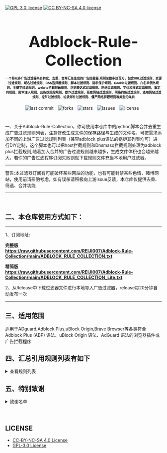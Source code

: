 [![GPL 3.0 license](https://img.shields.io/badge/License-GPL%20v3-blue.svg)](https://github.com/REIJI007/Adblock-Rule-Collection/blob/main/LICENSE-GPL3.0)
[![CC BY-NC-SA 4.0 license](https://img.shields.io/badge/License-CC%20BY--NC--SA%204.0-lightgrey.svg)](https://github.com/REIJI007/Adblock-Rule-Collection/blob/main/LICENSE-CC%20BY-NC-SA%204.0)
<!-- 居中的大标题 -->
<h1 align="center" style="font-size: 50px; margin-bottom: 20px;">Adblock-Rule-Collection</h1>

<!-- 居中的副标题 -->
<h2 align="center" style="font-size: 10px; margin-bottom: 20px;">一个将众多广告过滤器条目转化、去重、合并汇总生成的广告拦截器,规则总数多达百万，包含URL过滤规则、资源过滤规则、域名过滤规则、CSS选择器规则、脚本过滤规则、隐私保护规则、Cookie过滤规则、白名单例外规则、关键字过滤规则、webrtc拦截屏蔽规则、正则表达式过滤规则、网络过滤规则、字体和样式过滤规则、重定向规则、脚本注入规则、反指纹跟踪规则、欺诈过滤规则、恶意网站过滤规则、网络钓鱼过滤规则、滥用网站过滤规则、挖矿过滤规则、垃圾邮件过滤规则、僵尸网络屏蔽规则等类型的条目</h2>

<!-- 徽章（根据需要调整） -->
<p align="center" style="margin-bottom: 40px;">
    <img src="https://img.shields.io/badge/last%20commit-today-brightgreen" alt="last commit" style="margin-right: 10px;">
    <img src="https://img.shields.io/github/forks/REIJI007/Adblock-Rule-Collection" alt="forks" style="margin-right: 10px;">
    <img src="https://img.shields.io/github/stars/REIJI007/Adblock-Rule-Collection" alt="stars" style="margin-right: 10px;">
    <img src="https://img.shields.io/github/issues/REIJI007/Adblock-Rule-Collection" alt="issues" style="margin-right: 10px;">
    <img src="https://img.shields.io/github/license/REIJI007/Adblock-Rule-Collection" alt="license" style="margin-right: 10px;">
</p>


 一、关于Adblock-Rule-Collection，你可使用本仓库中的python脚本合并去重生成广告过滤规则列表，注意修改生成文件的保存路径与生成的文件名，可按需求添加不同的上游广告过滤规则列表（兼容adblock plus语法的锅炉其列表均可）进行DIY定制，这个脚本也可以把host拦截规则和Dnsmasq拦截规则处理为adblock plus拦截规则,随着加入合并的广告过滤规则越来越多，生成文件体积也会越来越大，若你的广告过滤程序订阅失败则就下载规则文件充当本地用户过滤器。

<hr>

 警告:本过滤器订阅有可能破坏某些网站的功能，也有可能封禁某些色情、赌博网站，使用前请斟酌考虑，如有误杀请积极向上游issue反馈，本仓库仅提供去重、筛选、合并功能

<hr>
<br>

## 二、本仓库使用方式如下：

<hr> 
1、订阅地址: 

**完整版** <br>
**https://raw.githubusercontent.com/REIJI007/Adblock-Rule-Collection/main/ADBLOCK_RULE_COLLECTION.txt** <br>

**精简版** <br>
**https://raw.githubusercontent.com/REIJI007/Adblock-Rule-Collection/main/ADBLOCK_RULE_COLLECTION_Lite.txt** <br>

2、从Release中下载过滤器文件进行本地导入广告过滤器，release每20分钟自动发布一次
<hr>


## 三、适用范围
适用于ADguard,Adblock Plus,uBlock Origin,Brave Browser等各类符合Adblock Plus (ABP) 语法、uBlock Origin 语法、AdGuard 语法的浏览器插件或广告拦截程序
<br>


## 四、汇总引用规则列表有如下
<details>
  <summary>查看规则列表</summary>

1. [Anti-ad for AdGuard](https://anti-ad.net/adguard.txt)  
2. [Anti-ad EasyList](https://anti-ad.net/easylist.txt)  
3. [OISD Big List](https://big.oisd.nl)  
4. [EasyList](https://easylist.to/easylist/easylist.txt)  
5. [EasyList AdServers](https://raw.githubusercontent.com/easylist/easylist/master/easylist/easylist_adservers.txt)  
6. [EasyList ThirdParty Servers](https://raw.githubusercontent.com/easylist/easylist/master/easylist/easylist_thirdparty.txt)  
7. [EasyList AdServers Popup](https://raw.githubusercontent.com/easylist/easylist/master/easylist/easylist_adservers_popup.txt)  
8. [EasyList ThirdParty Popup](https://raw.githubusercontent.com/easylist/easylist/master/easylist/easylist_thirdparty_popup.txt)  
9. [EasyList AllowList](https://raw.githubusercontent.com/easylist/easylist/master/easylist/easylist_allowlist.txt)  
10. [EasyList AllowList Dimensions](https://raw.githubusercontent.com/easylist/easylist/master/easylist/easylist_allowlist_dimensions.txt)  
11. [EasyList AllowList General Hide](https://raw.githubusercontent.com/easylist/easylist/master/easylist/easylist_allowlist_general_hide.txt)  
12. [EasyList AllowList Popup](https://raw.githubusercontent.com/easylist/easylist/master/easylist/easylist_allowlist_popup.txt)  
13. [EasyList General Block](https://raw.githubusercontent.com/easylist/easylist/master/easylist/easylist_general_block.txt)  
14. [EasyList General Block Popup](https://raw.githubusercontent.com/easylist/easylist/master/easylist/easylist_general_block_popup.txt)  
15. [EasyList General Hide](https://raw.githubusercontent.com/easylist/easylist/master/easylist/easylist_general_hide.txt)  
16. [EasyPrivacy](https://easylist.to/easylist/easyprivacy.txt)  
17. [EasyPrivacy AllowList](https://raw.githubusercontent.com/easylist/easylist/master/easyprivacy/easyprivacy_allowlist.txt)  
18. [EasyPrivacy AllowList International](https://raw.githubusercontent.com/easylist/easylist/master/easyprivacy/easyprivacy_allowlist_international.txt)  
19. [EasyPrivacy General](https://raw.githubusercontent.com/easylist/easylist/master/easyprivacy/easyprivacy_general.txt)  
20. [EasyPrivacy General EmailTrackers](https://raw.githubusercontent.com/easylist/easylist/master/easyprivacy/easyprivacy_general_emailtrackers.txt)  
21. [EasyPrivacy Third-Party](https://raw.githubusercontent.com/easylist/easylist/master/easyprivacy/easyprivacy_thirdparty.txt)  
22. [EasyPrivacy Third-Party International](https://raw.githubusercontent.com/easylist/easylist/master/easyprivacy/easyprivacy_thirdparty_international.txt)  
23. [EasyPrivacy TrackingServers](https://raw.githubusercontent.com/easylist/easylist/master/easyprivacy/easyprivacy_trackingservers.txt)  
24. [EasyPrivacy TrackingServers ThirdParty](https://raw.githubusercontent.com/easylist/easylist/master/easyprivacy/easyprivacy_trackingservers_thirdparty.txt)  
25. [EasyPrivacy TrackingServers Admiral](https://raw.githubusercontent.com/easylist/easylist/master/easyprivacy/easyprivacy_trackingservers_admiral.txt)  
26. [EasyPrivacy TrackingServers General](https://raw.githubusercontent.com/easylist/easylist/master/easyprivacy/easyprivacy_trackingservers_general.txt)  
27. [EasyPrivacy TrackingServers Mining](https://raw.githubusercontent.com/easylist/easylist/master/easyprivacy/easyprivacy_trackingservers_mining.txt)  
28. [EasyPrivacy TrackingServers Notifications](https://raw.githubusercontent.com/easylist/easylist/master/easyprivacy/easyprivacy_trackingservers_notifications.txt)  
29. [EasyList Cookie List](https://secure.fanboy.co.nz/fanboy-cookiemonster.txt)  
30. [EasyList Cookie AllowList](https://raw.githubusercontent.com/easylist/easylist/master/easylist_cookie/easylist_cookie_allowlist.txt)  
31. [EasyList Cookie AllowList General Hide](https://raw.githubusercontent.com/easylist/easylist/master/easylist_cookie/easylist_cookie_allowlist_general_hide.txt)  
32. [EasyList Cookie General Block](https://raw.githubusercontent.com/easylist/easylist/master/easylist_cookie/easylist_cookie_general_block.txt)  
33. [EasyList Cookie General Hide](https://raw.githubusercontent.com/easylist/easylist/master/easylist_cookie/easylist_cookie_general_hide.txt)  
34. [EasyList Cookie ThirdParty](https://raw.githubusercontent.com/easylist/easylist/master/easylist_cookie/easylist_cookie_thirdparty.txt)  
35. [EasyList China](https://raw.githubusercontent.com/easylist/easylistchina/master/easylistchina.txt)  
36. [Adblock Warning Removal List](https://easylist-downloads.adblockplus.org/antiadblockfilters.txt)  
37. [Fanboy's Annoyance List](https://secure.fanboy.co.nz/fanboy-annoyance.txt)  
38. [Fanboy's Social Blocking List](https://easylist.to/easylist/fanboy-social.txt)  
39. [Fanboy's Anti-thirdparty Fonts](https://www.fanboy.co.nz/fanboy-antifonts.txt)  
40. [Fanboy's Notifications Blocking List](https://raw.githubusercontent.com/DandelionSprout/adfilt/master/Other%20domains%20versions/FanboyNotifications-LoadableInUBO.txt)  
41. [CJX's Annoyance List](https://raw.githubusercontent.com/cjx82630/cjxlist/master/cjx-annoyance.txt)  
42. [CJX's EasyList Lite](https://raw.githubusercontent.com/cjx82630/cjxlist/master/cjxlist.txt)  
43. [CJX's uBlock List](https://raw.githubusercontent.com/cjx82630/cjxlist/master/cjx-ublock.txt)  
44. [Uniartrisan's Adblock List Plus](https://raw.githubusercontent.com/uniartisan/adblock_list/master/adblock_plus.txt)  
45. [Uniartrisan's Privacy List](https://raw.githubusercontent.com/uniartisan/adblock_list/master/adblock_privacy.txt)  
46. [AdRules AdBlock List Plus](https://raw.githubusercontent.com/Cats-Team/AdRules/main/adblock_plus.txt)  
47. [AdRules DNS List](https://raw.githubusercontent.com/Cats-Team/AdRules/main/dns.txt)  
48. [AdBlock DNS](https://raw.githubusercontent.com/217heidai/adblockfilters/main/rules/adblockdns.txt)  
49. [AdBlock Filter](https://raw.githubusercontent.com/217heidai/adblockfilters/main/rules/adblockfilters.txt)  
50. [GOODBYEADS](https://raw.githubusercontent.com/8680/GOODBYEADS/master/data/rules/adblock.txt)
51. [GOODBYEADS-DNS](https://raw.githubusercontent.com/8680/GOODBYEADS/master/data/rules/dns.txt)  
52. [GOODBYEADS-allow](https://raw.githubusercontent.com/8680/GOODBYEADS/master/data/rules/allow.txt)  
53. [AWAvenue-Ads-Rule](https://raw.githubusercontent.com/TG-Twilight/AWAvenue-Ads-Rule/main/AWAvenue-Ads-Rule.txt)  
54. [uBlock filters](https://raw.githubusercontent.com/uBlockOrigin/uAssets/master/filters/filters.txt)  
55. [uBlock privacy filter](https://raw.githubusercontent.com/uBlockOrigin/uAssets/master/filters/privacy.txt)  
56. [uBlock mobile filter](https://raw.githubusercontent.com/uBlockOrigin/uAssets/master/filters/filters-mobile.txt)  
57. [uBlock Badware risks filter](https://raw.githubusercontent.com/uBlockOrigin/uAssets/master/filters/badware.txt)  
58. [uBlock Annoyances-Cookies filter](https://raw.githubusercontent.com/uBlockOrigin/uAssets/master/filters/annoyances-cookies.txt)  
59. [uBlock Annoyances-others filter](https://raw.githubusercontent.com/uBlockOrigin/uAssets/master/filters/annoyances-others.txt)  
60. [uBlock Resource abuse filters](https://raw.githubusercontent.com/uBlockOrigin/uAssets/master/filters/resource-abuse.txt)  
61. [uBlock Unbreak filter](https://raw.githubusercontent.com/uBlockOrigin/uAssets/master/filters/unbreak.txt)  
62. [ADguard Base filter](https://raw.githubusercontent.com/AdguardTeam/FiltersRegistry/refs/heads/master/filters/filter_2_Base/filter.txt)  
63. [ADguard Spyware filter](https://raw.githubusercontent.com/AdguardTeam/FiltersRegistry/refs/heads/master/filters/filter_3_Spyware/filter.txt)  
64. [ADguard Social filter](https://raw.githubusercontent.com/AdguardTeam/FiltersRegistry/refs/heads/master/filters/filter_4_Social/filter.txt)  
65. [ADguard Mobile filter](https://raw.githubusercontent.com/AdguardTeam/FiltersRegistry/refs/heads/master/filters/filter_11_Mobile/filter.txt)  
66. [ADguard Annoyances filter](https://raw.githubusercontent.com/AdguardTeam/FiltersRegistry/refs/heads/master/filters/filter_14_Annoyances/filter.txt)  
67. [ADguard DnsFilter](https://raw.githubusercontent.com/AdguardTeam/FiltersRegistry/refs/heads/master/filters/filter_15_DnsFilter/filter.txt)  
68. [ADguard TrackParam filter](https://raw.githubusercontent.com/AdguardTeam/FiltersRegistry/refs/heads/master/filters/filter_17_TrackParam/filter.txt)  
69. [ADguard Annoyances_Cookies filter](https://raw.githubusercontent.com/AdguardTeam/FiltersRegistry/refs/heads/master/filters/filter_18_Annoyances_Cookies/filter.txt)  
70. [ADguard Annoyances_Popups filter](https://raw.githubusercontent.com/AdguardTeam/FiltersRegistry/refs/heads/master/filters/filter_19_Annoyances_Popups/filter.txt)  
71. [ADguard Annoyances_MobileApp filter](https://raw.githubusercontent.com/AdguardTeam/FiltersRegistry/refs/heads/master/filters/filter_20_Annoyances_MobileApp/filter.txt)  
72. [ADguard Annoyances_Other filter](https://raw.githubusercontent.com/AdguardTeam/FiltersRegistry/refs/heads/master/filters/filter_21_Annoyances_Other/filter.txt)  
73. [ADguard Annoyances_Widgets filter](https://raw.githubusercontent.com/AdguardTeam/FiltersRegistry/refs/heads/master/filters/filter_22_Annoyances_Widgets/filter.txt)  
74. [ADguard Chinese filter](https://raw.githubusercontent.com/AdguardTeam/FiltersRegistry/refs/heads/master/filters/filter_224_Chinese/filter.txt)  
75. [ADguard ThirdParty EasyList](https://raw.githubusercontent.com/AdguardTeam/FiltersRegistry/refs/heads/master/filters/ThirdParty/filter_101_EasyList/filter.txt)  
76. [ADguard ThirdParty EasyListChina](https://raw.githubusercontent.com/AdguardTeam/FiltersRegistry/refs/heads/master/filters/ThirdParty/filter_104_EasyListChina/filter.txt)  
77. [ADguard ThirdParty EasyPrivacy](https://raw.githubusercontent.com/AdguardTeam/FiltersRegistry/refs/heads/master/filters/ThirdParty/filter_118_EasyPrivacy/filter.txt)  
78. [ADguard ThirdParty Fanboy's Annoyance List](https://raw.githubusercontent.com/AdguardTeam/FiltersRegistry/refs/heads/master/filters/ThirdParty/filter_122_FanboysAnnoyances/filter.txt)  
79. [ADguard ThirdParty Fanboy's Social Blocking List](https://raw.githubusercontent.com/AdguardTeam/FiltersRegistry/refs/heads/master/filters/ThirdParty/filter_123_FanboysSocialBlockingList/filter.txt)  
80. [ADguard ThirdParty Web Annoyances Ultralist](https://raw.githubusercontent.com/AdguardTeam/FiltersRegistry/refs/heads/master/filters/ThirdParty/filter_201_WebAnnoyancesUltralist/filter.txt)  
81. [ADguard ThirdParty Peter Lowe's List](https://raw.githubusercontent.com/AdguardTeam/FiltersRegistry/refs/heads/master/filters/ThirdParty/filter_204_PeterLowesList/filter.txt)  
82. [ADguard ThirdParty Adblock Warning Removal List](https://raw.githubusercontent.com/AdguardTeam/FiltersRegistry/refs/heads/master/filters/ThirdParty/filter_207_AdblockWarningRemovalList/filter.txt)  
83. [ADguard ThirdParty Online Malicious URL Blocklist](https://raw.githubusercontent.com/AdguardTeam/FiltersRegistry/refs/heads/master/filters/ThirdParty/filter_208_Online_Malicious_URL_Blocklist/filter.txt)  
84. [ADguard ThirdParty ADgk Mobile China list](https://raw.githubusercontent.com/AdguardTeam/FiltersRegistry/refs/heads/master/filters/ThirdParty/filter_209_ADgkMobileChinalist/filter.txt)  
85. [ADguard ThirdParty Spam404](https://raw.githubusercontent.com/AdguardTeam/FiltersRegistry/refs/heads/master/filters/ThirdParty/filter_210_Spam404/filter.txt)  
86. [ADguard ThirdParty Anti-Adblock Killer](https://raw.githubusercontent.com/AdguardTeam/FiltersRegistry/refs/heads/master/filters/ThirdParty/filter_211_AntiAdblockKillerReek/filter.txt)  
87. [ADguard ThirdParty China List And EasyList](https://raw.githubusercontent.com/AdguardTeam/FiltersRegistry/refs/heads/master/filters/ThirdParty/filter_219_ChinaListAndEasyList/filter.tx)  
88. [ADguard ThirdParty CJX's Annoyance List](https://raw.githubusercontent.com/AdguardTeam/FiltersRegistry/refs/heads/master/filters/ThirdParty/filter_220_CJXsAnnoyanceList/filter.txt)  
89. [ADguard ThirdParty xinggsf](https://raw.githubusercontent.com/AdguardTeam/FiltersRegistry/refs/heads/master/filters/ThirdParty/filter_228_xinggsf/filter.txt)  
90. [ADguard ThirdParty I Don't Care About Cookies](https://raw.githubusercontent.com/AdguardTeam/FiltersRegistry/refs/heads/master/filters/ThirdParty/filter_229_IdontCareAboutCookies/filter.txt)  
91. [ADguard ThirdParty Fanboy Antifonts](https://raw.githubusercontent.com/AdguardTeam/FiltersRegistry/refs/heads/master/filters/ThirdParty/filter_239_FanboyAntifonts/filter.txt)  
92. [ADguard ThirdParty BarbBlock](https://raw.githubusercontent.com/AdguardTeam/FiltersRegistry/refs/heads/master/filters/ThirdParty/filter_240_BarbBlock/filter.txt)  
93. [ADguard ThirdParty Fanboy Cookiemonster](https://raw.githubusercontent.com/AdguardTeam/FiltersRegistry/refs/heads/master/filters/ThirdParty/filter_241_FanboyCookiemonster/filter.txt)  
94. [ADguard ThirdParty NoCoin](https://raw.githubusercontent.com/AdguardTeam/FiltersRegistry/refs/heads/master/filters/ThirdParty/filter_242_NoCoin/filter.txt)  
95. [ADguard ThirdParty Dandelion Sprout Annoyances](https://raw.githubusercontent.com/AdguardTeam/FiltersRegistry/refs/heads/master/filters/ThirdParty/filter_250_DandelionSproutAnnoyances/filter.txt)  
96. [ADguard ThirdParty Legitimate URL Shortener](https://raw.githubusercontent.com/AdguardTeam/FiltersRegistry/refs/heads/master/filters/ThirdParty/filter_251_LegitimateURLShortener/filter.txt)  
97. [ADguard ThirdParty Phishing URL Blocklist](https://raw.githubusercontent.com/AdguardTeam/FiltersRegistry/refs/heads/master/filters/ThirdParty/filter_255_Phishing_URL_Blocklist/filter.txt)  
98. [ADguard ThirdParty Scam Blocklist](https://raw.githubusercontent.com/AdguardTeam/FiltersRegistry/refs/heads/master/filters/ThirdParty/filter_256_Scam_Blocklist/filter.txt)  
99. [ADguard ThirdParty uBlock Origin Badware risks](https://raw.githubusercontent.com/AdguardTeam/FiltersRegistry/refs/heads/master/filters/ThirdParty/filter_257_uBlock_Origin_Badware_risks/filter.txt)  
100. [AdGuard Base filter?first-party servers](https://raw.githubusercontent.com/AdguardTeam/AdguardFilters/master/BaseFilter/sections/adservers_firstparty.txt)
101. [AdGuard Base filter?foreign servers](https://raw.githubusercontent.com/AdguardTeam/AdguardFilters/master/BaseFilter/sections/foreign.txt)  
102. [AdGuard Base filter cryptominers](https://raw.githubusercontent.com/AdguardTeam/AdguardFilters/master/BaseFilter/sections/cryptominers.txt)  
103. [AdGuard Base filter-adservers](https://raw.githubusercontent.com/AdguardTeam/AdguardFilters/master/BaseFilter/sections/adservers.txt)  
104. [AdGuard Base filter-adservers_firstparty](https://raw.githubusercontent.com/AdguardTeam/AdguardFilters/master/BaseFilter/sections/adservers_firstparty.txt)  
105. [AdGuard Base filter-allowlist](https://raw.githubusercontent.com/AdguardTeam/AdguardFilters/master/BaseFilter/sections/allowlist.txt)  
106. [AdGuard Base filter-allowlist_stealth](https://raw.githubusercontent.com/AdguardTeam/AdguardFilters/master/BaseFilter/sections/allowlist_stealth.txt)  
107. [AdGuard Base filter-antiadblock](https://raw.githubusercontent.com/AdguardTeam/AdguardFilters/master/BaseFilter/sections/antiadblock.txt)  
108. [AdGuard Base filter-replace](https://raw.githubusercontent.com/AdguardTeam/AdguardFilters/master/BaseFilter/sections/replace.txt)  
109. [AdGuard Base filter-content_blocker](https://raw.githubusercontent.com/AdguardTeam/AdguardFilters/master/BaseFilter/sections/content_blocker.txt)  
110. [AdGuard Exclusion rules](https://raw.githubusercontent.com/AdguardTeam/AdGuardSDNSFilter/master/Filters/exclusions.txt)  
111. [AdGuard Exception rules](https://raw.githubusercontent.com/AdguardTeam/AdGuardSDNSFilter/master/Filters/exceptions.txt)  
112. [AdGuardSDNSFilter](https://raw.githubusercontent.com/AdguardTeam/AdGuardSDNSFilter/master/Filters/rules.txt)  
113. [AdGuard Tracking Protection filter ? first-party trackers](https://raw.githubusercontent.com/AdguardTeam/AdguardFilters/master/SpywareFilter/sections/tracking_servers_firstparty.txt)  
114. [AdGuard Tracking Protection filter ? third-party trackers](https://raw.githubusercontent.com/AdguardTeam/AdguardFilters/master/SpywareFilter/sections/tracking_servers.txt)  
115. [AdGuard Tracking Protection filter ? mobile trackers](https://raw.githubusercontent.com/AdguardTeam/AdguardFilters/master/SpywareFilter/sections/mobile.txt)  
116. [AdGuard Social filter-allowlist](https://raw.githubusercontent.com/AdguardTeam/AdguardFilters/master/SocialFilter/sections/allowlist.txt)  
117. [AdGuard Social filter-general_elemhide](https://raw.githubusercontent.com/AdguardTeam/AdguardFilters/master/SocialFilter/sections/general_elemhide.txt)  
118. [AdGuard Social filter-general_extensions](https://raw.githubusercontent.com/AdguardTeam/AdguardFilters/master/SocialFilter/sections/general_extensions.txt)  
119. [AdGuard Social filter-general_url](https://raw.githubusercontent.com/AdguardTeam/AdguardFilters/master/SocialFilter/sections/general_url.txt)  
120. [AdGuard Social filter-popups](https://raw.githubusercontent.com/AdguardTeam/AdguardFilters/master/SocialFilter/sections/popups.txt)  
121. [AdGuard Social filter-social_trackers](https://raw.githubusercontent.com/AdguardTeam/AdguardFilters/master/SocialFilter/sections/social_trackers.txt)  
122. [AdGuard Annoyances filter-cookies_allowlist](https://raw.githubusercontent.com/AdguardTeam/AdguardFilters/master/AnnoyancesFilter/Cookies/sections/cookies_allowlist.txt)  
123. [AdGuard Annoyances filter-cookies_general](https://raw.githubusercontent.com/AdguardTeam/AdguardFilters/master/AnnoyancesFilter/Cookies/sections/cookies_general.txt)  
124. [AdGuard Annoyances filter-mobile-app_allowlist](https://raw.githubusercontent.com/AdguardTeam/AdguardFilters/master/AnnoyancesFilter/MobileApp/sections/mobile-app_allowlist.txt)  
125. [AdGuard Annoyances filter-mobile-app_general](https://raw.githubusercontent.com/AdguardTeam/AdguardFilters/master/AnnoyancesFilter/MobileApp/sections/mobile-app_general.txt)  
126. [AdGuard Annoyances filter-popups-antiadblock](https://raw.githubusercontent.com/AdguardTeam/AdguardFilters/master/AnnoyancesFilter/Popups/sections/antiadblock.txt)  
127. [AdGuard Annoyances filter-popups-allowlist](https://raw.githubusercontent.com/AdguardTeam/AdguardFilters/master/AnnoyancesFilter/Popups/sections/popups_allowlist.txt)  
128. [AdGuard Annoyances filter-popups-general](https://raw.githubusercontent.com/AdguardTeam/AdguardFilters/master/AnnoyancesFilter/Popups/sections/popups_general.txt)  
129. [AdGuard Annoyances filter-popups-push-notifications_allowlist](https://raw.githubusercontent.com/AdguardTeam/AdguardFilters/master/AnnoyancesFilter/Popups/sections/push-notifications_allowlist.txt)  
130. [AdGuard Annoyances filter-popups-push-notifications_general](https://raw.githubusercontent.com/AdguardTeam/AdguardFilters/master/AnnoyancesFilter/Popups/sections/push-notifications_general.txt)  
131. [AdGuard Annoyances filter-popups-subscriptions_allowlist](https://raw.githubusercontent.com/AdguardTeam/AdguardFilters/master/AnnoyancesFilter/Popups/sections/subscriptions_allowlist.txt)  
132. [AdGuard Annoyances filter-popups-subscriptions_general](https://raw.githubusercontent.com/AdguardTeam/AdguardFilters/master/AnnoyancesFilter/Popups/sections/subscriptions_general.txt)  
133. [AdGuard Annoyances filter-Widgets](https://raw.githubusercontent.com/AdguardTeam/AdguardFilters/master/AnnoyancesFilter/Widgets/sections/widgets.txt)  
134. [AdGuard CNAME original trackers list](https://raw.githubusercontent.com/AdguardTeam/cname-trackers/master/data/combined_original_trackers.txt)  
135. [AdGuard CNAME disguised ads list](https://raw.githubusercontent.com/AdguardTeam/cname-trackers/master/data/combined_disguised_ads.txt)  
136. [AdGuard CNAME disguised clickthroughs list](https://raw.githubusercontent.com/AdguardTeam/cname-trackers/master/data/combined_disguised_clickthroughs.txt)  
137. [AdGuard CNAME disguised microsites list](https://raw.githubusercontent.com/AdguardTeam/cname-trackers/master/data/combined_disguised_microsites.txt)  
138. [AdGuard CNAME disguised trackers list](https://raw.githubusercontent.com/AdguardTeam/cname-trackers/master/data/combined_disguised_trackers.txt)  
139. [AdGuard CNAME disguised mail_trackers list](https://raw.githubusercontent.com/AdguardTeam/cname-trackers/master/data/combined_disguised_mail_trackers.txt)  
140. [AdGuard for Android](https://filters.adtidy.org/android/filters/11.txt)  
141. [AdGuard for iOS](https://filters.adtidy.org/ios/filters/11.txt)  
142. [AdGuard Chinese filter-adservers](https://raw.githubusercontent.com/AdguardTeam/AdguardFilters/master/ChineseFilter/sections/adservers.txt)  
143. [AdGuard Chinese filter-adservers_firstparty](https://raw.githubusercontent.com/AdguardTeam/AdguardFilters/master/ChineseFilter/sections/adservers_firstparty.txt)  
144. [AdGuard ChineseFilter-allowlist](https://raw.githubusercontent.com/AdguardTeam/AdguardFilters/master/ChineseFilter/sections/allowlist.txt)  
145. [AdGuard ChineseFilter-antiadblock](https://raw.githubusercontent.com/AdguardTeam/AdguardFilters/master/ChineseFilter/sections/antiadblock.txt)  
146. [AdGuard ChineseFilter-general_elemhide](https://raw.githubusercontent.com/AdguardTeam/AdguardFilters/master/ChineseFilter/sections/general_elemhide.txt)  
147. [AdGuard ChineseFilter-general_extensions](https://raw.githubusercontent.com/AdguardTeam/AdguardFilters/master/ChineseFilter/sections/general_extensions.txt)  
148. [AdGuard ChineseFilter-general_url](https://raw.githubusercontent.com/AdguardTeam/AdguardFilters/master/ChineseFilter/sections/general_url.txt)  
149. [AdGuard ChineseFilter-replace](https://raw.githubusercontent.com/AdguardTeam/AdguardFilters/master/ChineseFilter/sections/replace.txt)  
150. [AdGuard Mobile filter-adservers](https://raw.githubusercontent.com/AdguardTeam/AdguardFilters/master/MobileFilter/sections/adservers.txt)
151. [AdGuard MobileFilter-allowlist_app](https://raw.githubusercontent.com/AdguardTeam/AdguardFilters/master/MobileFilter/sections/allowlist_app.txt)
152. [AdGuard MobileFilter-allowlist_web](https://raw.githubusercontent.com/AdguardTeam/AdguardFilters/master/MobileFilter/sections/allowlist_web.txt)
153. [AdGuard MobileFilter-antiadblock](https://raw.githubusercontent.com/AdguardTeam/AdguardFilters/master/MobileFilter/sections/antiadblock.txt)
154. [AdGuard MobileFilter-general_elemhide](https://raw.githubusercontent.com/AdguardTeam/AdguardFilters/master/MobileFilter/sections/general_elemhide.txt)
155. [AdGuard MobileFilter-general_extensions](https://raw.githubusercontent.com/AdguardTeam/AdguardFilters/master/MobileFilter/sections/general_extensions.txt)
156. [AdGuard MobileFilter-general_url](https://raw.githubusercontent.com/AdguardTeam/AdguardFilters/master/MobileFilter/sections/general_url.txt)
157. [AdGuard MobileFilter-replace](https://raw.githubusercontent.com/AdguardTeam/AdguardFilters/master/MobileFilter/sections/replace.txt)
158. [AdGuard SpywareFilter-allowlist](https://raw.githubusercontent.com/AdguardTeam/AdguardFilters/master/SpywareFilter/sections/allowlist.txt)
159. [AdGuard SpywareFilter-cookies_allowlist](https://raw.githubusercontent.com/AdguardTeam/AdguardFilters/master/SpywareFilter/sections/cookies_allowlist.txt)
160. [AdGuard SpywareFilter-cookies_general](https://raw.githubusercontent.com/AdguardTeam/AdguardFilters/master/SpywareFilter/sections/cookies_general.txt)
161. [AdGuard SpywareFilter-cookies_specific](https://raw.githubusercontent.com/AdguardTeam/AdguardFilters/master/SpywareFilter/sections/cookies_specific.txt)
162. [AdGuard SpywareFilter-general_elemhide](https://raw.githubusercontent.com/AdguardTeam/AdguardFilters/master/SpywareFilter/sections/general_elemhide.txt)
163. [AdGuard SpywareFilter-general_extensions](https://raw.githubusercontent.com/AdguardTeam/AdguardFilters/master/SpywareFilter/sections/general_extensions.txt)
164. [AdGuard SpywareFilter-general_url](https://raw.githubusercontent.com/AdguardTeam/AdguardFilters/master/SpywareFilter/sections/general_url.txt)
165. [AdGuard SpywareFilter-mobile](https://raw.githubusercontent.com/AdguardTeam/AdguardFilters/master/SpywareFilter/sections/mobile.txt)
166. [AdGuard SpywareFilter-mobile_allowlist](https://raw.githubusercontent.com/AdguardTeam/AdguardFilters/master/SpywareFilter/sections/mobile_allowlist.txt)
167. [AdGuard SpywareFilter-tracking_servers](https://raw.githubusercontent.com/AdguardTeam/AdguardFilters/master/SpywareFilter/sections/tracking_servers.txt)
168. [AdGuard SpywareFilter-tracking_servers_firstparty](https://raw.githubusercontent.com/AdguardTeam/AdguardFilters/master/SpywareFilter/sections/tracking_servers_firstparty.txt)
169. [AdGuard TrackParamFilter-allowlist](https://raw.githubusercontent.com/AdguardTeam/AdguardFilters/master/TrackParamFilter/sections/allowlist.txt)
170. [AdGuard TrackParamFilter-general_url](https://raw.githubusercontent.com/AdguardTeam/AdguardFilters/master/TrackParamFilter/sections/general_url.txt)
171. [HyperADRules](https://raw.githubusercontent.com/Lynricsy/HyperADRules/master/rules.txt)
172. [HyperADRules-DNS](https://raw.githubusercontent.com/Lynricsy/HyperADRules/master/dns.txt)
173. [HyperADRules-allow](https://raw.githubusercontent.com/Lynricsy/HyperADRules/master/allow.txt)
174. [TheBestAdrules](https://raw.githubusercontent.com/guandasheng/adguardhome/main/rule/all.txt)
175. [xinggsf's rules](https://raw.githubusercontent.com/xinggsf/Adblock-Plus-Rule/master/rule.txt)
176. [xinggsf's mv rules](https://raw.githubusercontent.com/xinggsf/Adblock-Plus-Rule/master/mv.txt)
177. [adblock-nocoin-list](https://raw.githubusercontent.com/hoshsadiq/adblock-nocoin-list/master/nocoin.txt)
178. [GoodbyeAds-AdBlock-Filter](https://raw.githubusercontent.com/jerryn70/GoodbyeAds/master/Formats/GoodbyeAds-AdBlock-Filter.txt)
179. [GoodbyeAds-Ultra-AdBlock-Filter](https://raw.githubusercontent.com/jerryn70/GoodbyeAds/master/Formats/GoodbyeAds-Ultra-AdBlock-Filter.txt)
180. [Phishing URL Blocklist——AdGuard](https://malware-filter.gitlab.io/malware-filter/phishing-filter-ag.txt)
181. [Phishing URL Blocklist——AdGuard Home](https://malware-filter.gitlab.io/malware-filter/phishing-filter-agh.txt)
182. [Phishing URL Blocklist——uBlock Origin](https://malware-filter.gitlab.io/malware-filter/phishing-filter.txt)
183. [Malicious URL Blocklist——AdGuard](https://malware-filter.gitlab.io/malware-filter/urlhaus-filter-ag.txt)
184. [Malicious URL Blocklist——AdGuard Home](https://malware-filter.gitlab.io/malware-filter/urlhaus-filter-agh.txt)
185. [Malicious URL Blocklist——uBlock Origin](https://malware-filter.gitlab.io/malware-filter/urlhaus-filter.txt)
186. [Tracking JS Blocklist](https://malware-filter.gitlab.io/malware-filter/tracking-filter.txt)
187. [Botnet IP Blocklist——AdGuard](https://malware-filter.gitlab.io/malware-filter/botnet-filter-ag.txt)
188. [Botnet IP Blocklist——AdGuard Home](https://malware-filter.gitlab.io/malware-filter/botnet-filter-agh.txt)
189. [Botnet IP Blocklist——uBlock Origin](https://malware-filter.gitlab.io/malware-filter/botnet-filter.txt)
190. [ABP filters](https://easylist-msie.adblockplus.org/abp-filters-anti-cv.txt)
191. [adgk](https://raw.githubusercontent.com/banbendalao/ADgk/master/ADgk.txt)
192. [yokoffing's Annoyance List](https://raw.githubusercontent.com/yokoffing/filterlists/main/annoyance_list.txt)
193. [yokoffing's Privacy Essentials](https://raw.githubusercontent.com/yokoffing/filterlists/main/privacy_essentials.txt)
194. [Spam404's Adblock-list](https://raw.githubusercontent.com/Spam404/lists/master/adblock-list.txt)
195. [Brave-specific filter](https://raw.githubusercontent.com/brave/adblock-lists/master/brave-lists/brave-specific.txt)
196. [Brave-ios-specific filter](https://raw.githubusercontent.com/brave/adblock-lists/master/brave-lists/brave-ios-specific.txt)
197. [Brave-Android-specific filter](https://raw.githubusercontent.com/brave/adblock-lists/master/brave-lists/brave-android-specific.txt)
198. [Brave-Firstparty filter](https://raw.githubusercontent.com/brave/adblock-lists/master/brave-lists/brave-firstparty.txt)
199. [Brave-Firstparty-cname filter](https://raw.githubusercontent.com/brave/adblock-lists/master/brave-lists/brave-firstparty-cname.txt)
200. [Brave-Unbreak filter](https://raw.githubusercontent.com/brave/adblock-lists/master/brave-unbreak.txt)
201. [Filter unblocking search ads and self-promotions](https://raw.githubusercontent.com/AdguardTeam/FiltersRegistry/master/filters/filter_10_Useful/filter.txt)
202. [Peter Lowe’s Ad and Tracking Server List](https://pgl.yoyo.org/adservers/serverlist.php?hostformat=adblockplus&showintro=0)
203. [Dandelion Sprout's Anti-Malware List (for AdGuard)](https://raw.githubusercontent.com/DandelionSprout/adfilt/master/Alternate%20versions%20Anti-Malware%20List/AntiMalwareAdGuard.txt)
204. [Dandelion Sprout's Anti-Malware List (for Adblock Plus and AdBlock)](https://raw.githubusercontent.com/DandelionSprout/adfilt/master/Alternate%20versions%20Anti-Malware%20List/AntiMalwareABP.txt)
205. [Dandelion Sprout's Compilation List](https://raw.githubusercontent.com/DandelionSprout/adfilt/refs/heads/master/AdGuard%20Home%20Compilation%20List/AdGuardHomeCompilationList.txt)
206. [The Block List Project - Smart TV List](https://raw.githubusercontent.com/blocklistproject/Lists/master/adguard/smart-tv-ags.txt)
207. [The Block List Project - Ads List](https://raw.githubusercontent.com/blocklistproject/Lists/master/adguard/ads-ags.txt)
208. [The Block List Project - Basic Starter List](https://raw.githubusercontent.com/blocklistproject/Lists/master/adguard/basic-ags.txt)
209. [The Block List Project - Tracking List](https://raw.githubusercontent.com/blocklistproject/Lists/master/adguard/tracking-ags.txt)
210. [The Block List Project - Malware List](https://raw.githubusercontent.com/blocklistproject/Lists/master/adguard/malware-ags.txt)
211. [The Block List Project - Scam List](https://raw.githubusercontent.com/blocklistproject/Lists/master/adguard/scam-ags.txt)
212. [The Block List Project - Phishing List](https://raw.githubusercontent.com/blocklistproject/Lists/master/adguard/phishing-ags.txt)
213. [The Block List Project - Ransomware List](https://raw.githubusercontent.com/blocklistproject/Lists/master/adguard/ransomware-ags.txt)
214. [The Block List Project - Fraud List](https://raw.githubusercontent.com/blocklistproject/Lists/master/adguard/fraud-ags.txt)
215. [The Block List Project - Abuse List](https://raw.githubusercontent.com/blocklistproject/Lists/master/adguard/abuse-ags.txt)
216. [The Block List Project - Redirect List](https://raw.githubusercontent.com/blocklistproject/Lists/master/adguard/redirect-ags.txt)
217. [Anti-Adblock Killer](https://raw.githubusercontent.com/reek/anti-adblock-killer/master/anti-adblock-killer-filters.txt)
218. [Scam Blocklist (Adblock Plus)](https://raw.githubusercontent.com/durablenapkin/scamblocklist/master/adguard.txt)
219. [Smart-TV Blocklist for AdGuard Home](https://raw.githubusercontent.com/Perflyst/PiHoleBlocklist/master/SmartTV-AGH.txt)
220. [HaGeZi's Pro DNS Blocklist](https://raw.githubusercontent.com/hagezi/dns-blocklists/main/adblock/pro.txt)
221. [HaGeZi's Fake DNS Blocklist](https://raw.githubusercontent.com/hagezi/dns-blocklists/main/adblock/fake.txt)
222. [HaGeZi's Light DNS Blocklist](https://raw.githubusercontent.com/hagezi/dns-blocklists/main/adblock/light.txt)
223. [HaGeZi's DynDNS Blocklist](https://raw.githubusercontent.com/hagezi/dns-blocklists/main/adblock/dyndns.txt)
224. [HaGeZi's Normal DNS Blocklist](https://raw.githubusercontent.com/hagezi/dns-blocklists/main/adblock/multi.txt)
225. [HaGeZi's Personal DNS Blocklist](https://raw.githubusercontent.com/hagezi/dns-blocklists/main/adblock/personal.txt)
226. [HaGeZi's Pop-Up Ads DNS Blocklist](https://raw.githubusercontent.com/hagezi/dns-blocklists/main/adblock/popupads.txt)
227. [HaGeZi's Ultimate DNS Blocklist](https://raw.githubusercontent.com/hagezi/dns-blocklists/main/adblock/ultimate.txt)
228. [HaGeZi's The World's Most Abused TLDs - Aggressive](https://raw.githubusercontent.com/hagezi/dns-blocklists/main/adblock/spam-tlds-adblock-aggressive.txt)
229. [HaGeZi's The World's Most Abused TLDs - Allow](https://raw.githubusercontent.com/hagezi/dns-blocklists/main/adblock/spam-tlds-adblock-allow.txt)
230. [HaGeZi's Threat Intelligence Feeds DNS Blocklist](https://raw.githubusercontent.com/hagezi/dns-blocklists/main/adblock/tif.txt)
231. [HaGeZi's Allowlist Referral](https://raw.githubusercontent.com/hagezi/dns-blocklists/main/adblock/whitelist-referral.txt)
232. [HaGeZi's Allowlist URL Shortener](https://raw.githubusercontent.com/hagezi/dns-blocklists/main/adblock/whitelist-urlshortener.txt)
233. [neodevpro's adblock list](https://raw.githubusercontent.com/neodevpro/neodevhost/master/adblocker)
234. [notracking's adblock List](https://raw.githubusercontent.com/notracking/hosts-blocklists/master/adblock/adblock.txt)
235. [damengzhu's adblock List](https://raw.githubusercontent.com/damengzhu/banad/main/jiekouAD.txt)
236. [damengzhu's DNS List](https://raw.githubusercontent.com/damengzhu/banad/main/dnslist.txt)
237. [hectorm's adblock List](https://hblock.molinero.dev/hosts_adblock.txt)
238. [1Hosts's adblock list](https://raw.githubusercontent.com/badmojr/1Hosts/master/Pro/adblock.txt)
239. [DD-AD](https://raw.githubusercontent.com/afwfv/DD-AD/main/rule/all.txt)

  

</details>

## 五、特别致谢


<details>
  <summary>致谢名单</summary>

1. [anti-AD](https://github.com/privacy-protection-tools/anti-AD)
2. [easylist](https://github.com/easylist/easylist)
3. [cjxlist](https://github.com/cjx82630/cjxlist)
4. [uniartisan](https://github.com/uniartisan/adblock_list)
5. [Cats-Team](https://github.com/Cats-Team/AdRules)
6. [217heidai](https://github.com/217heidai/adblockfilters)
7. [GOODBYEADS](https://github.com/8680/GOODBYEADS)
8. [AWAvenue-Ads-Rule](https://github.com/TG-Twilight/AWAvenue-Ads-Rule)
9. [uBlockOrigin](https://github.com/uBlockOrigin/uAssets)
10. [ADguardTeam](https://github.com/AdguardTeam/AdGuardFilters)
11. [HyperADRules](https://github.com/Lynricsy/HyperADRules)
12. [guandasheng](https://github.com/guandasheng/adguardhome)
13. [xinggsf](https://github.com/xinggsf/Adblock-Plus-Rule)
14. [hoshsadiq](https://github.com/hoshsadiq/adblock-nocoin-list)
15. [jerryn70](https://github.com/jerryn70/GoodbyeAds)
16. [malware-filter](https://gitlab.com/malware-filter)
17. [abp-filters](https://gitlab.com/eyeo/anti-cv/abp-filters-anti-cv)
18. [banbendalao](https://github.com/banbendalao/ADgk)
19. [yokoffing](https://github.com/yokoffing/filterlists)
20. [Spam404](https://github.com/Spam404/lists)
21. [brave](https://github.com/brave/adblock-lists)
22. [Peter Lowe](https://pgl.yoyo.org/adservers/)
23. [DandelionSprout](https://github.com/DandelionSprout/adfilt)
24. [blocklistproject](https://github.com/blocklistproject/Lists)
25. [reek](https://github.com/reek/anti-adblock-killer)
26. [durablenapkin](https://github.com/durablenapkin/scamblocklist)
27. [oisd](https://github.com/sjhgvr/oisd)
28. [Perflyst](https://github.com/Perflyst/PiHoleBlocklist)
29. [hagezi](https://github.com/hagezi/dns-blocklists)
30. [neodevpro](https://github.com/neodevpro/neodevhost)
31. [notracking](https://github.com/notracking/hosts-blocklists)
32. [damengzhu](https://github.com/damengzhu/banad)
33. [hectorm](https://github.com/hectorm/hblock)
34. [badmojr](https://github.com/badmojr/1Hosts)
35. [afwfv](https://github.com/afwfv/DD-AD)
36. [paulgb](https://github.com/paulgb/BarbBlock)

  </details>






<br>
<br>


## LICENSE
- [CC-BY-NC-SA 4.0 License](https://github.com/REIJI007/Adblock-Rule-Collection/blob/main/LICENSE-CC%20BY-NC-SA%204.0)
- [GPL-3.0 License](https://github.com/REIJI007/Adblock-Rule-Collection/blob/main/LICENSE-GPL3.0)
